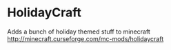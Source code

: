 HolidayCraft
============

Adds a bunch of holiday themed stuff to minecraft
http://minecraft.curseforge.com/mc-mods/holidaycraft
